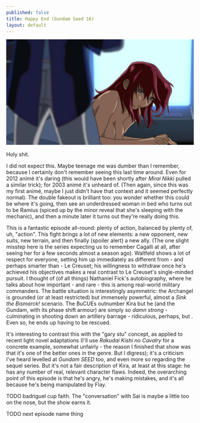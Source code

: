 ```yaml
---
published: false
title: Happy End (Gundam Seed 16)
layout: default
---
```




![](/he.jpg)

Holy shit.

I did not expect this. Maybe teenage me was dumber than I remember, because I certainly don't remember seeing this last time around. Even for 2012 animé it's daring (this would have been shortly after *Mirai Nikki* pulled a similar trick); for 2003 animé it's unheard of. (Then again, since this was my first animé, maybe I just didn't have that context and it seemed perfectly normal). The double fakeout is brilliant too: you wonder whether this could be where it's going, then see an underdressed woman in bed who turns out to be Ramius (spiced up by the minor reveal that she's sleeping with the mechanic), and then a minute later it turns out they're really doing this.

This is a fantastic episode all-round: plenty of action, balanced by plenty of, uh, "action". This fight brings a lot of new elements: a new opponent, new suits, new terrain, and then finally (spoiler alert) a new ally. (The one slight misstep here is the series expecting us to remember Cagalli at all, after seeing her for a few seconds almost a season ago). Waltfeld shows a lot of respect for everyone, setting him up immediately as different from - and perhaps smarter than - Le Creuset; his willingness to withdraw once he's achieved his objectives makes a real contrast to Le Creuset's single-minded pursuit. I thought of (of all things) Nathaniel Fick's autobiography, where he talks about how important - and rare - this is among real-world military commanders. The battle situation is interestingly asymmetric: the Archangel is grounded (or at least restricted) but immensely powerful, almost a *Sink the Bismarck!* scenario. The BuCUEs outnumber Kira but he (and the Gundam, with its phase shift armour) are simply *so damn strong* - culminating in shooting down an artillery barrage - ridiculous, perhaps, but . Even so, he ends up having to be rescued.

It's interesting to contrast this with the "gary stu" concept, as applied to recent light novel adaptations (I'll use *Rakudai Kishi no Cavalry* for a concrete example, somewhat unfairly - the reason I finished that show was that it's one of the better ones in the genre. But I digress); it's a criticism I've heard levelled at *Gundam SEED* too, and even more so regarding the sequel series. But it's not a fair description of Kira, at least at this stage: he has any number of real, relevant character flaws. Indeed, the overarching point of this episode is that he's angry, he's making mistakes, and it's all because he's being manipulated by Flay.

TODO badriguel cup faith. The "conversation" with Sai is maybe a little too on the nose, but the show earns it.

TODO next episode name thing

